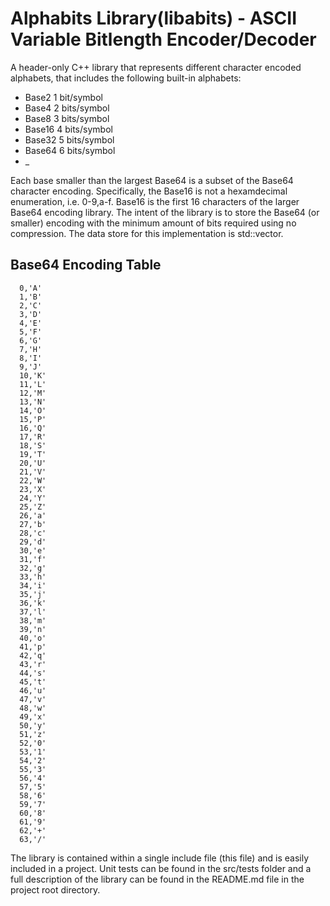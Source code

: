 # Alphabits Library(libabits) - ASCII Variable Bitlength Encoder/Decoder #

A header-only C++ library that represents different character encoded alphabets, that includes the following built-in alphabets:
  
  * Base2    1 bit/symbol
  * Base4    2 bits/symbol
  * Base8    3 bits/symbol
  * Base16   4 bits/symbol
  * Base32   5 bits/symbol
  * Base64   6 bits/symbol
  * _
  
  
Each base smaller than the largest Base64 is a subset of the Base64 character encoding.  Specifically, the Base16 is not a hexamdecimal enumeration, i.e. 0-9,a-f.  Base16 is the first 16 characters of the larger Base64 encoding library.  The intent of the library is to store the Base64 (or smaller) encoding with the minimum amount of bits required using no compression.  The data store for this implementation is std::vector<bool>.

## Base64 Encoding Table ##

      0,'A'
	  1,'B'
	  2,'C'
	  3,'D'
	  4,'E'
      5,'F'
	  6,'G'
	  7,'H'
	  8,'I'
	  9,'J'
      10,'K'
	  11,'L'
	  12,'M'
	  13,'N'
	  14,'O' 
      15,'P'
	  16,'Q'
	  17,'R'
	  18,'S'
	  19,'T' 
      20,'U'
	  21,'V'
	  22,'W'
	  23,'X'
	  24,'Y'
      25,'Z'
	  26,'a'
	  27,'b'
	  28,'c'
	  29,'d' 
      30,'e'
	  31,'f'
	  32,'g'
	  33,'h'
	  34,'i'
      35,'j'
	  36,'k'
	  37,'l'
	  38,'m'
	  39,'n'
      40,'o'
	  41,'p'
	  42,'q'
	  43,'r'
	  44,'s'
      45,'t'
	  46,'u'
	  47,'v'
	  48,'w'
	  49,'x'
      50,'y'
	  51,'z'
	  52,'0'
	  53,'1'
	  54,'2'
      55,'3'
	  56,'4'
	  57,'5'
	  58,'6'
	  59,'7'
      60,'8'
	  61,'9'
	  62,'+'
	  63,'/'

The library is contained within a single include file (this file) and is easily included in a project.  Unit tests can be found in the src/tests folder and a full description of the library can be found in the README.md file in the project root directory.

